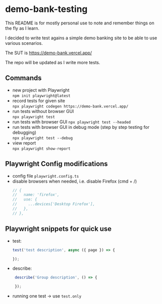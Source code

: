 # demo-bank-testing

This README is for mostly personal use to note and remember things on the fly as I learn.

I decided to write test agains a simple demo banking site to be able to use various scenarios.

The SUT is https://demo-bank.vercel.app/

The repo will be updated as I write more tests.

## Commands
- new project with Playwright  
`npm init playwright@latest`
- record tests for given site  
`npx playwright codegen https://demo-bank.vercel.app/`
- run tests without browser GUI  
`npx playwright test`
- run tests with browser GUI  `npx playwright test --headed`
- run tests with browser GUI in debug mode (step by step testing for debugging)  
`npx playwright test --debug`
- view report  
`npx playwright show-report`

## Playwright Config modifications
- config file `playwright.config.ts`
- disable browsers when needed, i.e. disable Firefox (cmd + /)
    ```javascript
    // {
    //   name: 'firefox',
    //   use: {
    //     ...devices['Desktop Firefox'],
    //   },
    // },
    ```
## Playwright snippets for quick use
- test:
    ```javascript
    test('test description', async ({ page }) => {
    
    });
    ```
- describe:
    ```javascript
     describe('Group description', () => {

     });
    ```
- running one test -> use `test.only`
